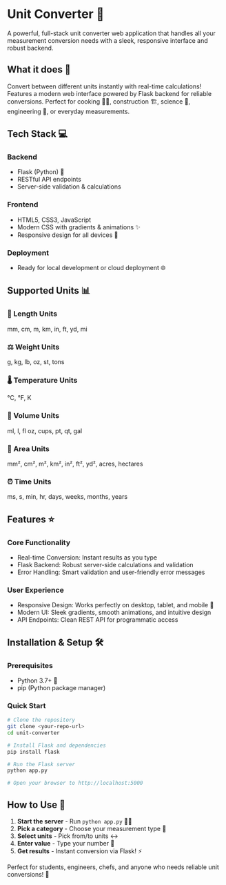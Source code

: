 # Unit Converter 🔄

A powerful, full-stack unit converter web application that handles all your measurement conversion needs with a sleek, responsive interface and robust backend.

## What it does 🎯

Convert between different units instantly with real-time calculations! Features a modern web interface powered by Flask backend for reliable conversions. Perfect for cooking 👨‍🍳, construction 🏗️, science 🔬, engineering 📐, or everyday measurements.

## Tech Stack 💻

### Backend
- Flask (Python) 🐍
- RESTful API endpoints
- Server-side validation & calculations

### Frontend  
- HTML5, CSS3, JavaScript
- Modern CSS with gradients & animations ✨
- Responsive design for all devices 📱

### Deployment
- Ready for local development or cloud deployment 🌐

## Supported Units 📊

### 📏 Length Units
mm, cm, m, km, in, ft, yd, mi

### ⚖️ Weight Units  
g, kg, lb, oz, st, tons

### 🌡️ Temperature Units
°C, °F, K

### 🥤 Volume Units
ml, l, fl oz, cups, pt, qt, gal

### 📐 Area Units
mm², cm², m², km², in², ft², yd², acres, hectares

### ⏰ Time Units
ms, s, min, hr, days, weeks, months, years

## Features ⭐

### Core Functionality
- Real-time Conversion: Instant results as you type
- Flask Backend: Robust server-side calculations and validation
- Error Handling: Smart validation and user-friendly error messages

### User Experience
- Responsive Design: Works perfectly on desktop, tablet, and mobile 📱
- Modern UI: Sleek gradients, smooth animations, and intuitive design
- API Endpoints: Clean REST API for programmatic access

## Installation & Setup 🛠️

### Prerequisites
- Python 3.7+ 🐍
- pip (Python package manager)

### Quick Start
```bash
# Clone the repository
git clone <your-repo-url>
cd unit-converter

# Install Flask and dependencies
pip install flask

# Run the Flask server
python app.py

# Open your browser to http://localhost:5000

```

## How to Use 🚀

1. **Start the server** - Run `python app.py` 🏃‍♂️
2. **Pick a category** - Choose your measurement type 📂  
3. **Select units** - Pick from/to units ↔️  
4. **Enter value** - Type your number 🔢  
5. **Get results** - Instant conversion via Flask! ⚡

Perfect for students, engineers, chefs, and anyone who needs reliable unit conversions! 🎯
